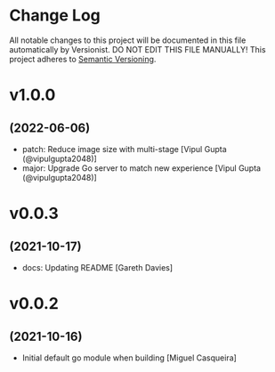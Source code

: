 # Change Log

All notable changes to this project will be documented in this file
automatically by Versionist. DO NOT EDIT THIS FILE MANUALLY!
This project adheres to [Semantic Versioning](http://semver.org/).

# v1.0.0
## (2022-06-06)

* patch: Reduce image size with multi-stage [Vipul Gupta (@vipulgupta2048)]
* major: Upgrade Go server to match new experience [Vipul Gupta (@vipulgupta2048)]

# v0.0.3
## (2021-10-17)

* docs: Updating README [Gareth Davies]

# v0.0.2
## (2021-10-16)

* Initial default go module when building [Miguel Casqueira]
